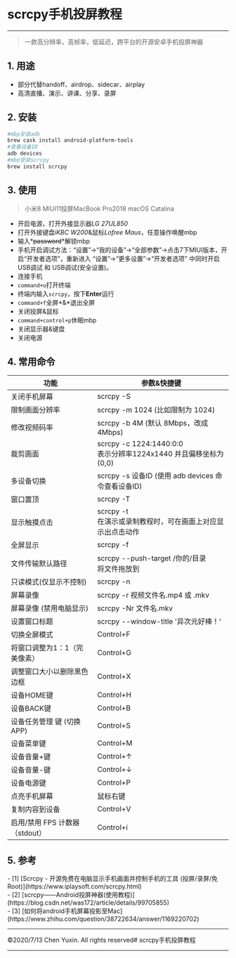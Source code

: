 # scrcpy手机投屏教程
***
> 一款高分辨率，高帧率，低延迟，跨平台的开源安卓手机投屏神器  

## 1. 用途
- 部分代替handoff、airdrop、sidecar、airplay
- 高清直播、演示、讲课、分享、录屏

## 2. 安装
```zsh
#mbp安装adb 
brew cask install android-platform-tools
#查看设备ID
adb devices
#mbp安装scrcpy
brew install scrcpy
```

## 3. 使用
> 小米8 MIUI11投屏MacBook Pro2018 macOS Catalina

- 开启电源，打开外接显示器*LG 27UL850*
- 打开外接键盘*iKBC W200*&鼠标*Lofree Maus*，任意操作唤醒mbp
- 输入*~~password~~*解锁mbp
- 手机开启调试方法：“设置”->“我的设备”->“全部参数”->点击7下MIUI版本，开启“开发者选项”，重新进入 “设置”->“更多设置”->“开发者选项” 中同时开启 USB调试 和 USB调试(安全设置)。
- 连接手机
- `command+u`打开终端
- 终端内输入`scrcpy`，按下**Enter**运行
- `command+f`全屏*&*退出全屏
- 关闭投屏&鼠标
- `command+control+p`休眠mbp
- 关闭显示器&键盘
- 关闭电源 

## 4. 常用命令
功能 | 参数&快捷键
-- | --
关闭手机屏幕 | scrcpy -S
限制画面分辨率 | scrcpy -m 1024 (比如限制为 1024)
修改视频码率 | scrcpy -b 4M (默认 8Mbps，改成 4Mbps)
裁剪画面 | scrcpy -c 1224:1440:0:0<br/>表示分辨率1224x1440 并且偏移坐标为 (0,0)
多设备切换 | scrcpy -s 设备ID (使用 adb devices 命令查看设备ID)
窗口置顶 | scrcpy -T
显示触摸点击 | scrcpy -t<br/>在演示或录制教程时，可在画面上对应显示出点击动作
全屏显示 | scrcpy -f
文件传输默认路径 | scrcpy --push-target /你的/目录<br/>将文件拖放到 | scrcpy可以传输文件，此命令指定默认保存目录
只读模式(仅显示不控制) | scrcpy -n
屏幕录像 | scrcpy -r 视频文件名.mp4 或 .mkv
屏幕录像 (禁用电脑显示) | scrcpy -Nr 文件名.mkv
设置窗口标题 | scrcpy --window-title '异次元好棒！'
切换全屏模式 | Control+F
将窗口调整为1：1（完美像素） | Control+G
调整窗口大小以删除黑色边框 | Control+X | 双击黑色背景
设备HOME键 | Control+H | 鼠标中键
设备BACK键 | Control+B | 鼠标右键
设备任务管理 键 (切换APP) | Control+S
设备菜单键 | Control+M
设备音量+键 | Control+↑
设备音量-键 | Control+↓
设备电源键 | Control+P
点亮手机屏幕 | 鼠标右键
复制内容到设备 | Control+V
启用/禁用 FPS 计数器（stdout） | Control+i

## 5. 参考
<div id="refer-anchor-1"></div>
- [1] [Scrcpy - 开源免费在电脑显示手机画面并控制手机的工具 (投屏/录屏/免Root)](https://www.iplaysoft.com/scrcpy.html) 
<div id="refer-anchor-2"></div>
- [2] [scrcpy——Android投屏神器(使用教程)](https://blog.csdn.net/was172/article/details/99705855) 
<div id="refer-anchor-3"></div>
- [3] [如何将android手机屏幕投影至Mac](https://www.zhihu.com/question/38722634/answer/1169220702) 

<br/>

***
&copy;2020/7/13 Chen Yuxin. All rights reserved# scrcpy手机投屏教程
***

